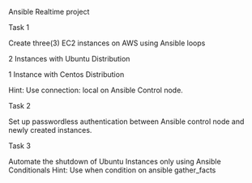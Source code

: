 Ansible Realtime project


Task 1

Create three(3) EC2 instances on AWS using Ansible loops

2 Instances with Ubuntu Distribution

1 Instance with Centos Distribution

Hint: Use connection: local on Ansible Control node.

Task 2

Set up passwordless authentication between Ansible control node and newly created instances.

Task 3

Automate the shutdown of Ubuntu Instances only using Ansible Conditionals
Hint: Use when condition on ansible gather_facts
